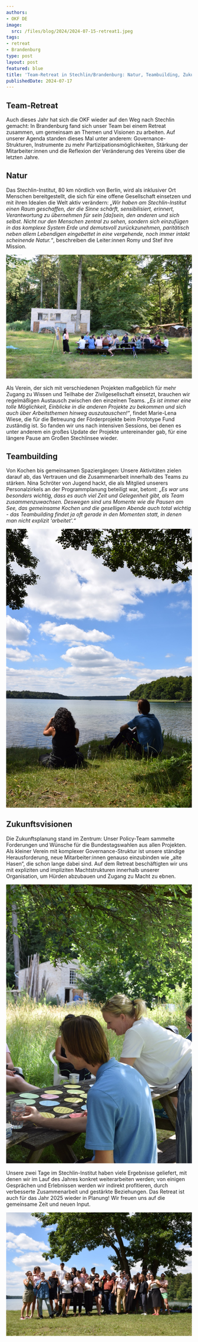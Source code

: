```yaml
---
authors:
- OKF DE
image:
  src: /files/blog/2024/2024-07-15-retreat1.jpeg
tags:
- retreat
- Brandenburg
type: post
layout: post
featured: blue
title: 'Team-Retreat in Stechlin/Brandenburg: Natur, Teambuilding, Zukunftsvisionen'
publishedDate: 2024-07-17
---
```


## Team-Retreat

Auch dieses Jahr hat sich die OKF wieder auf den Weg nach Stechlin gemacht: In Brandenburg fand sich unser Team bei einem Retreat zusammen, um gemeinsam an Themen und Visionen zu arbeiten. Auf unserer Agenda standen dieses Mal unter anderem: Governance-Strukturen, Instrumente zu mehr Partizipationsmöglichkeiten, Stärkung der Mitarbeiter:innen und die Reflexion der Veränderung des Vereins über die letzten Jahre.

## Natur

Das Stechlin-Institut, 80 km nördlich von Berlin, wird als inklusiver Ort Menschen bereitgestellt, die sich für eine offene Gesellschaft einsetzen und mit ihren Idealen die Welt aktiv verändern: *„Wir haben am Stechlin-Institut einen Raum geschaffen, der die Sinne schärft, sensibilisiert, erinnert, Verantwortung zu übernehmen für sein [da]sein, den anderen und sich selbst. Nicht nur den Menschen zentral zu sehen, sondern sich einzufügen in das komplexe System Erde und demutsvoll zurückzunehmen, paritätisch neben allem Lebendigen eingebettet in eine vergehende, noch immer intakt scheinende Natur.“*, beschreiben die Leiter:innen Romy und Stef ihre Mission. 

![Session: Policy](/files/blog/2024/2024-07-15-retreat2.jpeg) 

Als Verein, der sich mit verschiedenen Projekten maßgeblich für mehr Zugang zu Wissen und Teilhabe der Zivilgesellschaft einsetzt, brauchen wir regelmäßigen Austausch zwischen den einzelnen Teams. *„Es ist immer eine tolle Möglichkeit, Einblicke in die anderen Projekte zu bekommen und sich auch über Arbeitsthemen hinweg auszutauschen!“*, findet Marie-Lena Wiese, die für die Betreuung der Förderprojekte beim Prototype Fund zuständig ist. So fanden wir uns nach intensiven Sessions, bei denen es unter anderem ein großes Update der Projekte untereinander gab, für eine längere Pause am Großen Stechlinsee wieder.  

## Teambuilding

Von Kochen bis gemeinsamen Spaziergängen: Unsere Aktivitäten zielen darauf ab, das Vertrauen und die Zusammenarbeit innerhalb des Teams zu stärken. Nina Schröter von Jugend hackt, die als Mitglied unserers Personalzirkels an der Programmplanung beteiligt war, betont: *„Es war uns besonders wichtig, dass es auch viel Zeit und Gelegenheit gibt, als Team zusammenzuwachsen. Deswegen sind uns Momente wie die Pausen am See, das gemeinsame Kochen und die geselligen Abende auch total wichtig - das Teambuilding findet ja oft gerade in den Momenten statt, in denen man nicht explizit 'arbeitet'.“*

![Großer Stechlinsee](/files/blog/2024/2024-07-15-retreat3.jpeg) 

## Zukunftsvisionen

Die Zukunftsplanung stand im Zentrum: Unser Policy-Team sammelte Forderungen und Wünsche für die Bundestagswahlen aus allen Projekten. Als kleiner Verein mit komplexer Governance-Struktur ist unsere ständige Herausforderung, neue Mitarbeiter:innen genauso einzubinden wie „alte Hasen“, die schon lange dabei sind. Auf dem Retreat beschäftigten wir uns mit expliziten und impliziten Machtstrukturen innerhalb unserer Organisation, um Hürden abzubauen und Zugang zu Macht zu ebnen.

![Session: Governance-Strukturen](/files/blog/2024/2024-07-15-retreat5.jpeg)

Unsere zwei Tage im Stechlin-Institut haben viele Ergebnisse geliefert, mit denen wir im Lauf des Jahres konkret weiterarbeiten werden; von einigen Gesprächen und Erlebnissen werden wir indirekt profitieren, durch verbesserte Zusammenarbeit und gestärkte Beziehungen. Das Retreat ist auch für das Jahr 2025 wieder in Planung! Wir freuen uns auf die gemeinsame Zeit und neuen Input.

![Gruppenbild](/files/blog/2024/2024-07-15-retreat6.jpeg)
